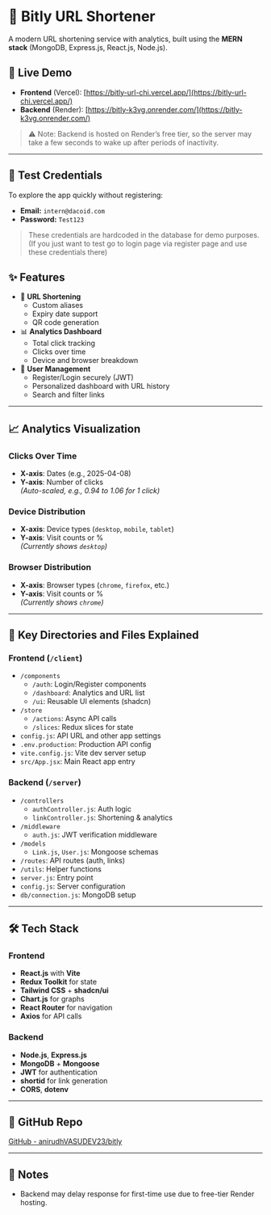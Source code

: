 # 🔗 Bitly URL Shortener

A modern URL shortening service with analytics, built using the **MERN stack** (MongoDB, Express.js, React.js, Node.js).

## 🚀 Live Demo

- **Frontend** (Vercel): [https://bitly-url-chi.vercel.app/](https://bitly-url-chi.vercel.app/)
- **Backend** (Render): [https://bitly-k3vg.onrender.com/](https://bitly-k3vg.onrender.com/)

> ⚠️ Note: Backend is hosted on Render’s free tier, so the server may take a few seconds to wake up after periods of inactivity.

---

## 🧪 Test Credentials

To explore the app quickly without registering:

- **Email:** `intern@dacoid.com`  
- **Password:** `Test123`

> These credentials are hardcoded in the database for demo purposes.(If you just want to test go to login page via register page and use these credentials there)


## ✨ Features

- 🔗 **URL Shortening**
  - Custom aliases
  - Expiry date support
  - QR code generation
- 📊 **Analytics Dashboard**
  - Total click tracking
  - Clicks over time
  - Device and browser breakdown
- 🔐 **User Management**
  - Register/Login securely (JWT)
  - Personalized dashboard with URL history
  - Search and filter links

---

## 📈 Analytics Visualization

### Clicks Over Time
- **X-axis**: Dates (e.g., 2025-04-08)
- **Y-axis**: Number of clicks  
  _(Auto-scaled, e.g., 0.94 to 1.06 for 1 click)_

### Device Distribution
- **X-axis**: Device types (`desktop`, `mobile`, `tablet`)
- **Y-axis**: Visit counts or %  
  _(Currently shows `desktop`)_

### Browser Distribution
- **X-axis**: Browser types (`chrome`, `firefox`, etc.)
- **Y-axis**: Visit counts or %  
  _(Currently shows `chrome`)_

---

## 📁 Key Directories and Files Explained

### Frontend (`/client`)

- `/components`
  - `/auth`: Login/Register components
  - `/dashboard`: Analytics and URL list
  - `/ui`: Reusable UI elements (shadcn)
- `/store`
  - `/actions`: Async API calls
  - `/slices`: Redux slices for state
- `config.js`: API URL and other app settings
- `.env.production`: Production API config
- `vite.config.js`: Vite dev server setup
- `src/App.jsx`: Main React app entry

### Backend (`/server`)

- `/controllers`
  - `authController.js`: Auth logic
  - `linkController.js`: Shortening & analytics
- `/middleware`
  - `auth.js`: JWT verification middleware
- `/models`
  - `Link.js`, `User.js`: Mongoose schemas
- `/routes`: API routes (auth, links)
- `/utils`: Helper functions
- `server.js`: Entry point
- `config.js`: Server configuration
- `db/connection.js`: MongoDB setup

---

## 🛠️ Tech Stack

### Frontend
- **React.js** with **Vite**
- **Redux Toolkit** for state
- **Tailwind CSS** + **shadcn/ui**
- **Chart.js** for graphs
- **React Router** for navigation
- **Axios** for API calls

### Backend
- **Node.js**, **Express.js**
- **MongoDB** + **Mongoose**
- **JWT** for authentication
- **shortid** for link generation
- **CORS**, **dotenv**

---

## 🔗 GitHub Repo

[GitHub - anirudhVASUDEV23/bitly](https://github.com/anirudhVASUDEV23/bitly)

---

## 📌 Notes

- Backend may delay response for first-time use due to free-tier Render hosting.

